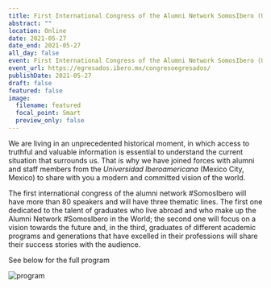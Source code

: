 ```yaml
---
title: First International Congress of the Alumni Network SomosIbero (Universidad Iberoamericana, Mexico)
abstract: ""
location: Online
date: 2021-05-27
date_end: 2021-05-27
all_day: false
event: First International Congress of the Alumni Network SomosIbero (Universidad Iberoamericana, Mexico)
event_url: https://egresados.ibero.mx/congresoegresados/
publishDate: 2021-05-27
draft: false
featured: false
image:
  filename: featured
  focal_point: Smart
  preview_only: false
---
```

<!--StartFragment-->
We are living in an unprecedented historical moment, in which access to truthful and valuable information is essential to understand the current situation that surrounds us. That is why we have joined forces with alumni and staff members from the *Universidad Iberoamericana* (Mexico City, Mexico) to share with you a modern and committed vision of the world.

The first international congress of the alumni network #SomosIbero will have more than 80 speakers and will have three thematic lines. The first one dedicated to the talent of graduates who live abroad and who make up the Alumni Network #SomosIbero in the World; the second one will focus on a vision towards the future and, in the third, graduates of different academic programs and generations that have excelled in their professions will share their success stories with the audience. 

See below for the full program

![program](https://user-images.githubusercontent.com/81574617/120494238-90c00e00-c3b3-11eb-8970-a5fb3287ad91.jpeg)
